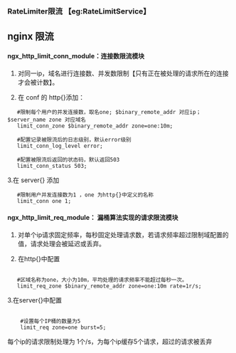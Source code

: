 ### RateLimiter限流  【eg:RateLimitService】

## nginx 限流

#### ngx_http_limit_conn_module：连接数限流模块

1. 对同一ip，域名进行连接数、并发数限制【只有正在被处理的请求所在的连接才会被计数】。
 
2. 在 conf 的 http{}添加：
 
 ```
    #限制每个用户的并发连接数，取名one; $binary_remote_addr 对应ip；  $server_name zone 对应域名
    limit_conn_zone $binary_remote_addr zone=one:10m;
    
    #配置记录被限流后的日志级别，默认error级别
    limit_conn_log_level error;

    #配置被限流后返回的状态码，默认返回503
    limit_conn_status 503;
```
3.在 server{} 添加
 
 ```
    #限制用户并发连接数为1 ，one 为http{}中定义的名称
    limit_conn one 1;

```

#### ngx_http_limit_req_module： 漏桶算法实现的请求限流模块

1. 对单个ip请求固定频率，每秒固定处理请求数，若请求频率超过限制域配置的值，请求处理会被延迟或丢弃。

2. 在http{}中配置

 ```

    #区域名称为one，大小为10m，平均处理的请求频率不能超过每秒一次。
    limit_req_zone $binary_remote_addr zone=one:10m rate=1r/s;
```

3.在server{}中配置
```

    #设置每个IP桶的数量为5
    limit_req zone=one burst=5;
```

每个ip的请求限制处理为 1个/s，为每个ip缓存5个请求，超过的请求被丢弃